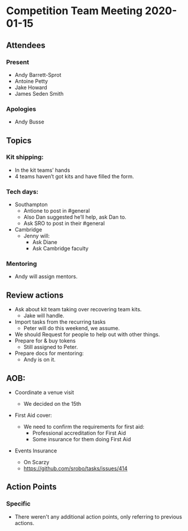 # Competition Team Meeting 2020-01-15

## Attendees

### Present

- Andy Barrett-Sprot
- Antoine Petty
- Jake Howard
- James Seden Smith

### Apologies
- Andy Busse

## Topics

### Kit shipping:
- In the kit teams’ hands
- 4 teams haven’t got kits and have filled the form.

### Tech days:
- Southampton
  - Antione to post in #general
  - Also Dan suggested he’ll help, ask Dan to.
  - Ask SRO to post in their #general
- Cambridge
  - Jenny will:
    - Ask Diane
    - Ask Cambridge faculty

### Mentoring
- Andy will assign mentors.

## Review actions
- Ask about kit team taking over recovering team kits.
  - Jake will handle.
- Import tasks from the recurring tasks
  - Peter will do this weekend, we assume.
- We should Request for people to help out with other things.
- Prepare for & buy tokens
  - Still assigned to Peter.
- Prepare docs for mentoring:
  - Andy is on it.
## AOB:
- Coordinate a venue visit
  - We decided on the 15th
- First Aid cover:
  - We need to confirm the requirements for first aid:
    - Professional accreditation for First Aid
    - Some insurance for them doing First Aid

- Events Insurance
  - On Scarzy
  - https://github.com/srobo/tasks/issues/414
  
  
## Action Points

### Specific
- There weren't any additional action points, only referring to previous actions.
